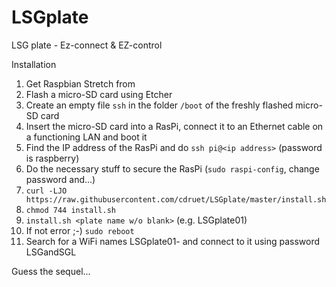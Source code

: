 # LSGplate
LSG plate - Ez-connect &amp; EZ-control

Installation

1. Get Raspbian Stretch from 
2. Flash a micro-SD card using Etcher
3. Create an empty file `ssh` in the folder `/boot` of the freshly flashed micro-SD card
4. Insert the micro-SD card into a RasPi, connect it to an Ethernet cable on a functioning LAN and boot it
5. Find the IP address of the RasPi and do `ssh pi@<ip address>` (password is raspberry)
6. Do the necessary stuff to secure the RasPi (`sudo raspi-config`, change password and...)
7. `curl -LJO https://raw.githubusercontent.com/cdruet/LSGplate/master/install.sh`
8. `chmod 744 install.sh`
9. `install.sh <plate name w/o blank>` (e.g. LSGplate01)
10. If not error ;-) `sudo reboot`
11. Search for a WiFi names LSGplate01-<nnnn> and connect to it using password LSGandSGL

Guess the sequel...
